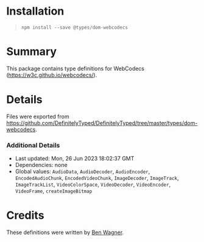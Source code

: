# Installation
> `npm install --save @types/dom-webcodecs`

# Summary
This package contains type definitions for WebCodecs (https://w3c.github.io/webcodecs/).

# Details
Files were exported from https://github.com/DefinitelyTyped/DefinitelyTyped/tree/master/types/dom-webcodecs.

### Additional Details
 * Last updated: Mon, 26 Jun 2023 18:02:37 GMT
 * Dependencies: none
 * Global values: `AudioData`, `AudioDecoder`, `AudioEncoder`, `EncodedAudioChunk`, `EncodedVideoChunk`, `ImageDecoder`, `ImageTrack`, `ImageTrackList`, `VideoColorSpace`, `VideoDecoder`, `VideoEncoder`, `VideoFrame`, `createImageBitmap`

# Credits
These definitions were written by [Ben Wagner](https://github.com/dogben).
